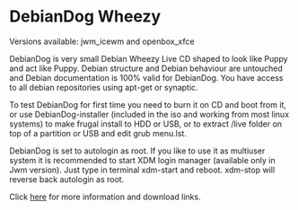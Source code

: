 # DebianDog Wheezy 

Versions available: jwm_icewm and openbox_xfce

DebianDog is very small Debian Wheezy Live CD shaped to look like Puppy and act like Puppy. Debian structure and Debian behaviour are untouched and Debian documentation is 100% valid for DebianDog. You have access to all debian repositories using apt-get or synaptic.

To test DebianDog for first time you need to burn it on CD and boot from it, or use DebianDog-installer (included in the iso and working from most linux systems) to make frugal install to HDD or USB, or to extract /live folder on top of a partition or USB and edit grub menu.lst.

DebianDog is set to autologin as root. If you like to use it as multiuser system it is recommended to start XDM login manager (available only in Jwm version). Just type in terminal xdm-start and reboot. xdm-stop will reverse back autologin as root.

Click [here](http://www.murga-linux.com/puppy/viewtopic.php?t=93225) for more information and download links.
